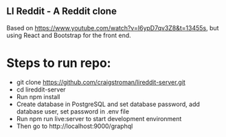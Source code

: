 ## LI Reddit - A Reddit clone

Based on https://www.youtube.com/watch?v=I6ypD7qv3Z8&t=13455s, but using React and Bootstrap for the front end.

# Steps to run repo:

- git clone https://github.com/craigstroman/lireddit-server.git
- cd lireddit-server
- Run npm install
- Create database in PostgreSQL and set database password, add database user, set password in .env file
- Run npm run live:server to start development environment
- Then go to http://localhost:9000/graphql
